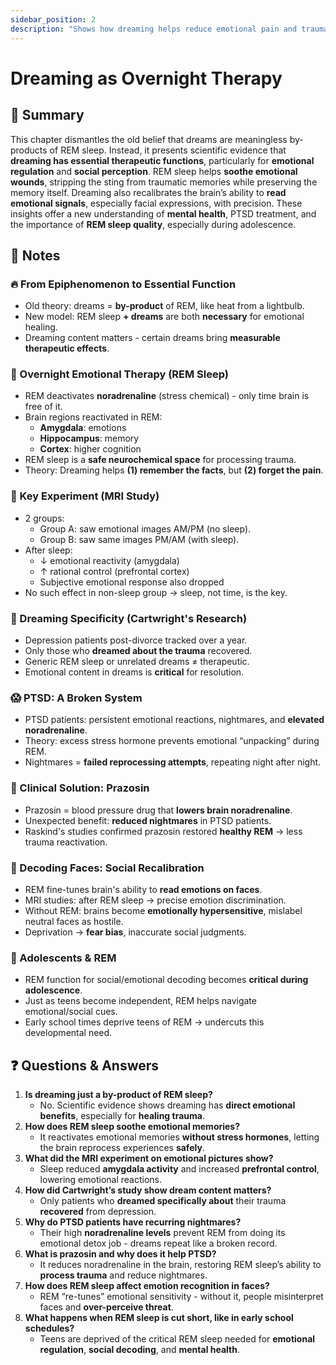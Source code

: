 ```yaml
---
sidebar_position: 2
description: "Shows how dreaming helps reduce emotional pain and trauma by decoupling emotion from memory."
---
```


# Dreaming as Overnight Therapy

## 🧠 Summary

This chapter dismantles the old belief that dreams are meaningless by-products of REM sleep.
Instead, it presents scientific evidence that **dreaming has essential therapeutic functions**, particularly for **emotional regulation** and **social perception**.
REM sleep helps **soothe emotional wounds**, stripping the sting from traumatic memories while preserving the memory itself.
Dreaming also recalibrates the brain’s ability to **read emotional signals**, especially facial expressions, with precision.
These insights offer a new understanding of **mental health**, PTSD treatment, and the importance of **REM sleep quality**, especially during adolescence.

## 📓 Notes

### 🔥 From Epiphenomenon to Essential Function

- Old theory: dreams = **by-product** of REM, like heat from a lightbulb.
- New model: REM sleep **+ dreams** are both **necessary** for emotional healing.
- Dreaming content matters - certain dreams bring **measurable therapeutic effects**.

### 🧠 Overnight Emotional Therapy (REM Sleep)

- REM deactivates **noradrenaline** (stress chemical) - only time brain is free of it.
- Brain regions reactivated in REM:
  - **Amygdala**: emotions
  - **Hippocampus**: memory
  - **Cortex**: higher cognition
- REM sleep is a **safe neurochemical space** for processing trauma.
- Theory: Dreaming helps **(1) remember the facts**, but **(2) forget the pain**.

### 🧪 Key Experiment (MRI Study)

- 2 groups:
  - Group A: saw emotional images AM/PM (no sleep).
  - Group B: saw same images PM/AM (with sleep).
- After sleep:
  - $\downarrow$ emotional reactivity (amygdala)
  - $\uparrow$ rational control (prefrontal cortex)
  - Subjective emotional response also dropped
- No such effect in non-sleep group -> sleep, not time, is the key.

### 🧬 Dreaming Specificity (Cartwright's Research)

- Depression patients post-divorce tracked over a year.
- Only those who **dreamed about the trauma** recovered.
- Generic REM sleep or unrelated dreams $\neq$ therapeutic.
- Emotional content in dreams is **critical** for resolution.

### 😱 PTSD: A Broken System

- PTSD patients: persistent emotional reactions, nightmares, and **elevated noradrenaline**.
- Theory: excess stress hormone prevents emotional “unpacking” during REM.
- Nightmares = **failed reprocessing attempts**, repeating night after night.

### 💊 Clinical Solution: Prazosin

- Prazosin = blood pressure drug that **lowers brain noradrenaline**.
- Unexpected benefit: **reduced nightmares** in PTSD patients.
- Raskind's studies confirmed prazosin restored **healthy REM** -> less trauma reactivation.

### 👀 Decoding Faces: Social Recalibration

- REM fine-tunes brain's ability to **read emotions on faces**.
- MRI studies: after REM sleep -> precise emotion discrimination.
- Without REM: brains become **emotionally hypersensitive**, mislabel neutral faces as hostile.
- Deprivation -> **fear bias**, inaccurate social judgments.

### 👶 Adolescents & REM

- REM function for social/emotional decoding becomes **critical during adolescence**.
- Just as teens become independent, REM helps navigate emotional/social cues.
- Early school times deprive teens of REM -> undercuts this developmental need.

## ❓ Questions & Answers

1. **Is dreaming just a by-product of REM sleep?**
    - No. Scientific evidence shows dreaming has **direct emotional benefits**, especially for **healing trauma**.
1. **How does REM sleep soothe emotional memories?**
    - It reactivates emotional memories **without stress hormones**, letting the brain reprocess experiences **safely**.
1. **What did the MRI experiment on emotional pictures show?**
    - Sleep reduced **amygdala activity** and increased **prefrontal control**, lowering emotional reactions.
1. **How did Cartwright’s study show dream content matters?**
    - Only patients who **dreamed specifically about** their trauma **recovered** from depression.
1. **Why do PTSD patients have recurring nightmares?**
    - Their high **noradrenaline levels** prevent REM from doing its emotional detox job - dreams repeat like a broken record.
1. **What is prazosin and why does it help PTSD?**
    - It reduces noradrenaline in the brain, restoring REM sleep’s ability to **process trauma** and reduce nightmares.
1. **How does REM sleep affect emotion recognition in faces?**
    - REM “re-tunes” emotional sensitivity - without it, people misinterpret faces and **over-perceive threat**.
1. **What happens when REM sleep is cut short, like in early school schedules?**
    - Teens are deprived of the critical REM sleep needed for **emotional regulation**, **social decoding**, and **mental health**.
